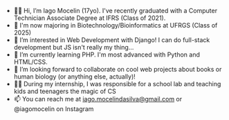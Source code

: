 - 🙋‍♂️ Hi, I’m Iago Mocelin (17yo). I've recently graduated with a Computer Technician Associate Degree at IFRS (Class of 2021).
- 🏫 I'm now majoring in Biotechnology/Bioinformatics at UFRGS (Class of 2025)
- 👀 I’m interested in Web Development with Django! I can do full-stack development but JS isn't really my thing...
- 🌱 I’m currently learning PHP. I'm most advanced with Python and HTML/CSS.
- 🤗 I’m looking forward to collaborate on cool web projects about books or human biology (or anything else, actually)!
- 👨‍🏫 During my internship, I was responsible for a school lab and teaching kids and teenagers the magic of CS
- 📫 You can reach me at iago.mocelindasilva@gmail.com or @iagomocelin on Instagram
